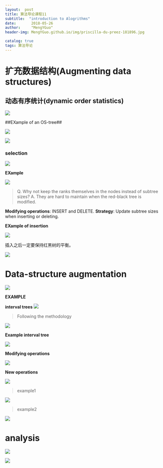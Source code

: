 ```yaml
---
layout:  post  
title: 算法导论课程11
subtitle:  "introduction to Alogrithms"
date:       2018-05-26
author:     "MengYGuo"
header-img: MengYGuo.github.io/img/priscilla-du-preez-181896.jpg

catalog: true
tags: 算法导论
---
```


# 扩充数据结构(Augmenting data structures)

## 动态有序统计(dynamic order statistics)

![](https://github.com/MengYGuo/MengYGuo.github.io/blob/master/img/算法导论image/class11-1.png?raw=true)

##EXample of an OS-tree##

![](https://github.com/MengYGuo/MengYGuo.github.io/blob/master/img/算法导论image/class11-2.png?raw=true)

![](https://github.com/MengYGuo/MengYGuo.github.io/blob/master/img/算法导论image/class11-3.png?raw=true)

### selection 

![](https://github.com/MengYGuo/MengYGuo.github.io/blob/master/img/算法导论image/class11-4.png?raw=true)

**EXample**

![](https://github.com/MengYGuo/MengYGuo.github.io/blob/master/img/算法导论image/class11-5.png?raw=true)



> Q. Why not keep the ranks themselves
in the nodes instead of subtree sizes?
> A. They are hard to maintain when the
red-black tree is modified.



**Modifying operations**: INSERT and DELETE.
**Strategy**: Update subtree sizes when
inserting or deleting.

**EXample of insertion**

![](https://github.com/MengYGuo/MengYGuo.github.io/blob/master/img/算法导论image/class11-6.png?raw=true)

插入之后一定要保持红黑树的平衡。

![](https://github.com/MengYGuo/MengYGuo.github.io/blob/master/img/算法导论image/class11-7.png?raw=true)

# Data-structure augmentation

![](https://github.com/MengYGuo/MengYGuo.github.io/blob/master/img/算法导论image/class11-8.png?raw=true)

**EXAMPLE**

**interval trees**
![](https://github.com/MengYGuo/MengYGuo.github.io/blob/master/img/算法导论image/class11-9.png?raw=true)

> Following the methodology

![](https://github.com/MengYGuo/MengYGuo.github.io/blob/master/img/算法导论image/class11-10.png?raw=true)

  **Example interval tree**
  
![](https://github.com/MengYGuo/MengYGuo.github.io/blob/master/img/算法导论image/class11-11.png?raw=true)

  **Modifying operations**
 
![](https://github.com/MengYGuo/MengYGuo.github.io/blob/master/img/算法导论image/class11-12.png?raw=true)

  **New operations**
  
![](https://github.com/MengYGuo/MengYGuo.github.io/blob/master/img/算法导论image/class11-13.png?raw=true)

> example1

![](https://github.com/MengYGuo/MengYGuo.github.io/blob/master/img/算法导论image/class11-14.png?raw=true)

> example2

![](https://github.com/MengYGuo/MengYGuo.github.io/blob/master/img/算法导论image/class11-15.png?raw=true)

# analysis

![](https://github.com/MengYGuo/MengYGuo.github.io/blob/master/img/算法导论image/class11-16.png?raw=true)

![](https://github.com/MengYGuo/MengYGuo.github.io/blob/master/img/算法导论image/class11-17.png?raw=true)
